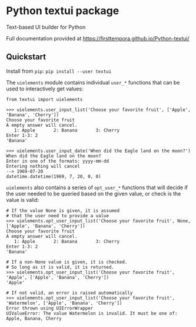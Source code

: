 # Python textui package
Text-based UI builder for Python

Full documentation provided at https://firsttempora.github.io/Python-textui/

## Quickstart

Install from `pip`: `pip install --user textui`

The `uielements` module contains individual `user_*` functions that can be 
used to interactively get values:

```
from textui import uielements

>>> uielements.user_input_list('Choose your favorite fruit', ['Apple', 'Banana', 'Cherry'])
Choose your favorite fruit
A empty answer will cancel.
   1: Apple       2: Banana       3: Cherry    
Enter 1-3: 2
'Banana'

>>> uielements.user_input_date('When did the Eagle land on the moon?')
When did the Eagle land on the moon?
Enter in one of the formats: yyyy-mm-dd
Entering nothing will cancel
--> 1969-07-20
datetime.datetime(1969, 7, 20, 0, 0)
```

`uielements` also contains a series of `opt_user_*` functions that will decide if the
user needed to be queried based on the given value, or check is the value is valid:

```
# If the value None is given, it is assumed 
# that the user need to provide a value
>>> uielements.opt_user_input_list('Choose your favorite fruit', None, ['Apple', 'Banana', 'Cherry'])
Choose your favorite fruit
A empty answer will cancel.
   1: Apple       2: Banana       3: Cherry    
Enter 1-3: 2
'Banana'

# If a non-None value is given, it is checked.
# So long as it is valid, it is returned.
>>> uielements.opt_user_input_list('Choose your favorite fruit', 'Apple', ['Apple', 'Banana', 'Cherry'])
'Apple'

# If not valid, an error is raised automatically
>>> uielements.opt_user_input_list('Choose your favorite fruit', 'Watermelon', ['Apple', 'Banana', 'Cherry'])
Error thrown using UIErrorWrapper
UIValueError: The value Watermelon is invalid. It must be one of: Apple, Banana, Cherry
```
